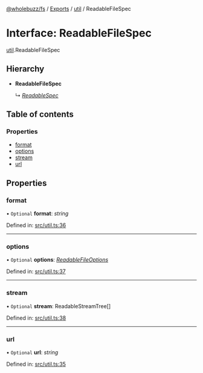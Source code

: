 [@wholebuzz/fs](../README.md) / [Exports](../modules.md) / [util](../modules/util.md) / ReadableFileSpec

# Interface: ReadableFileSpec

[util](../modules/util.md).ReadableFileSpec

## Hierarchy

- **ReadableFileSpec**

  ↳ [*ReadableSpec*](parquet.readablespec.md)

## Table of contents

### Properties

- [format](util.readablefilespec.md#format)
- [options](util.readablefilespec.md#options)
- [stream](util.readablefilespec.md#stream)
- [url](util.readablefilespec.md#url)

## Properties

### format

• `Optional` **format**: *string*

Defined in: [src/util.ts:36](https://github.com/wholebuzz/fs/blob/master/src/util.ts#L36)

___

### options

• `Optional` **options**: [*ReadableFileOptions*](util.readablefileoptions.md)

Defined in: [src/util.ts:37](https://github.com/wholebuzz/fs/blob/master/src/util.ts#L37)

___

### stream

• `Optional` **stream**: ReadableStreamTree[]

Defined in: [src/util.ts:38](https://github.com/wholebuzz/fs/blob/master/src/util.ts#L38)

___

### url

• `Optional` **url**: *string*

Defined in: [src/util.ts:35](https://github.com/wholebuzz/fs/blob/master/src/util.ts#L35)
